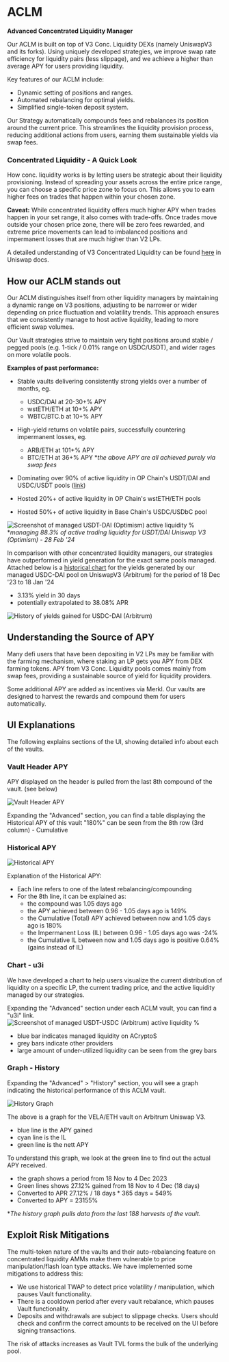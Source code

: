 # ACLM
**Advanced Concentrated Liquidity Manager**

Our ACLM is built on top of V3 Conc. Liquidity DEXs (namely UniswapV3 and its forks). Using uniquely developed strategies, we improve swap rate efficiency for liquidity pairs (less slippage), and we achieve a higher than average APY for users providing liquidity. 

Key features of our ACLM include:

- Dynamic setting of positions and ranges.
- Automated rebalancing for optimal yields.
- Simplified single-token deposit system.
  
Our Strategy automatically compounds fees and rebalances its position around the current price. This streamlines the liquidity provision process, reducing additional actions from users, earning them sustainable yields via swap fees.

### Concentrated Liquidity - A Quick Look

How conc. liquidity works is by letting users be strategic about their liquidity provisioning. Instead of spreading your assets across the entire price range, you can choose a specific price zone to focus on. This allows you to earn higher fees on trades that happen within your chosen zone.

**Caveat:** While concentrated liquidity offers much higher APY when trades happen in your set range, it also comes with trade-offs. Once trades move outside your chosen price zone, there will be zero fees rewarded, and extreme price movements can lead to imbalanced positions and impermanent losses that are much higher than V2 LPs.

A detailed understanding of V3 Concentrated Liquidity can be found [here](https://docs.uniswap.org/concepts/protocol/concentrated-liquidity) in Uniswap docs.

## How our ACLM stands out

Our ACLM distinguishes itself from other liquidity managers by maintaining a dynamic range on V3 positions, adjusting to be narrower or wider depending on price fluctuation and volatility trends. This approach ensures that we consistently manage to host active liquidity, leading to more efficient swap volumes.

Our Vault strategies strive to maintain very tight positions around stable / pegged pools (e.g. 1-tick / 0.01% range on USDC/USDT), and wider rages on more volatile pools.

**Examples of past performance:**
- Stable vaults delivering consistently strong yields over a number of months, eg.
   - USDC/DAI at 20-30+% APY  
   - wstETH/ETH at 10+% APY  
   - WBTC/BTC.b at 10+% APY 
- High-yield returns on volatile pairs, successfully countering impermanent losses, eg.
   - ARB/ETH at 101+% APY
   - BTC/ETH at 36+% APY
**the above APY are all achieved purely via swap fees*

- Dominating over 90% of active liquidity in OP Chain's USDT/DAI and USDC/USDT pools ([link](https://app.acryptos.com/u3i/pools/10/0xF1F199342687A7d78bCC16fce79fa2665EF870E1/?a=0x9F0d1DB674488eaF2DE5fd722176CD751803fEf5))
- Hosted 20%+ of active liquidity in OP Chain's wstETH/ETH pools
- Hosted 50%+ of active liquidity in Base Chain's USDC/USDbC pool

![Screenshot of managed USDT-DAI (Optimism) active liquidity %](https://raw.githubusercontent.com/acryptos/docs.acryptos.com/master/images/u3i%20-%20Optimism%20USDT-DAI.jpg)
**managing 88.3% of active trading liquidity for USDT/DAI Uniswap V3 (Optimism) - 28 Feb '24*

In comparison with other concentrated liquidity managers, our strategies have outperformed in yield generation for the exact same pools managed. Attached below is a [historical chart](https://raw.githubusercontent.com/acryptos/docs.acryptos.com/master/images/History%20-%20Arbitrum%20USDC-DAI.jpg) for the yields generated by our managed USDC-DAI pool on UniswapV3 (Arbitrum) for the period of 18 Dec '23 to 18 Jan '24

- 3.13% yield in 30 days
- potentially extrapolated to 38.08% APR

![History of yields gained for USDC-DAI (Arbitrum)](https://raw.githubusercontent.com/acryptos/docs.acryptos.com/master/images/History%20-%20Arbitrum%20USDC-DAI.jpg)

## Understanding the Source of APY

Many defi users that have been depositing in V2 LPs may be familiar with the farming mechanism, where staking an LP gets you APY from DEX farming tokens.
APY from V3 Conc. Liquidity pools comes mainly from swap fees, providing a sustainable source of yield for liquidity providers.

Some additional APY are added as incentives via Merkl. Our vaults are designed to harvest the rewards and compound them for users automatically.

## UI Explanations

The following explains sections of the UI, showing detailed info about each of the vaults.

### Vault Header APY

APY displayed on the header is pulled from the last 8th compound of the vault. (see below)

![Vault Header APY](https://raw.githubusercontent.com/acryptos/docs.acryptos.com/master/images/ACLM%20-%20Vault%20Header%20APY.png)

Expanding the "Advanced" section, you can find a table displaying the Historical APY of this vault
"180%" can be seen from the 8th row (3rd column) - Cumulative

### Historical APY

![Historical APY](https://raw.githubusercontent.com/acryptos/docs.acryptos.com/master/images/ACLM%20-%20APY%20History.png)

Explanation of the Historical APY:

- Each line refers to one of the latest rebalancing/compounding
- For the 8th line, it can be explained as:
  - the compound was 1.05 days ago
  - the APY achieved between 0.96 - 1.05 days ago is 149%
  - the Cumulative (Total) APY achieved between now and 1.05 days ago is 180%
  - the Impermanent Loss (IL) between 0.96 - 1.05 days ago was -24%
  - the Cumulative IL between now and 1.05 days ago is positive 0.64% (gains instead of IL)

### Chart - u3i
We have developed a chart to help users visualize the current distribution of liquidity on a specific LP, the current trading price, and the active liquidity managed by our strategies.

Expanding the "Advanced" section under each ACLM vault, you can find a "u3i" link.
![Screenshot of managed USDT-USDC (Arbitrum) active liquidity %](https://raw.githubusercontent.com/acryptos/docs.acryptos.com/master/images/u3i%20-%20Arbitrum%20USDT-USDC%20240228.png)
- blue bar indicates managed liquidity on ACryptoS
- grey bars indicate other providers
- large amount of under-utilized liquidity can be seen from the grey bars

### Graph - History

Expanding the "Advanced" > "History" section, you will see a graph indicating the historical performance of this ACLM vault.

![History Graph](https://raw.githubusercontent.com/acryptos/docs.acryptos.com/master/images/History%20Graph%20-%20VELA-ETH.jpg)

The above is a graph for the VELA/ETH vault on Arbitrum Uniswap V3.
- blue line is the APY gained
- cyan line is the IL
- green line is the nett APY

To understand this graph, we look at the green line to find out the actual APY received.
- the graph shows a period from 18 Nov to 4 Dec 2023
- Green lines shows 27.12% gained from 18 Nov to 4 Dec (18 days)
- Converted to APR 27.12% / 18 days * 365 days = 549%
- Converted to APY = 23155%

**The history graph pulls data from the last 188 harvests of the vault.*

## Exploit Risk Mitigations

The multi-token nature of the vaults and their auto-rebalancing feature on concentrated liquidity AMMs make them vulnerable to price manipulation/flash loan type attacks. We have implemented some mitigations to address this:

* We use historical TWAP to detect price volatility / manipulation, which pauses Vault functionality.
* There is a cooldown period after every vault rebalance, which pauses Vault functionality.
* Deposits and withdrawals are subject to slippage checks. Users should check and confirm the correct amounts to be received on the UI before signing transactions.

The risk of attacks increases as Vault TVL forms the bulk of the underlying pool.

